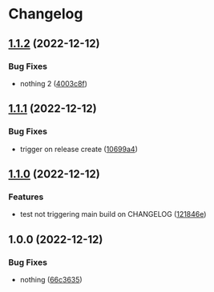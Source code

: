 # Changelog

## [1.1.2](https://github.com/shubydo/gh-actions-test/compare/v1.1.1...v1.1.2) (2022-12-12)


### Bug Fixes

* nothing 2 ([4003c8f](https://github.com/shubydo/gh-actions-test/commit/4003c8fb70e6937e7e16bbf0252740d4188a7260))

## [1.1.1](https://github.com/shubydo/gh-actions-test/compare/v1.1.0...v1.1.1) (2022-12-12)


### Bug Fixes

* trigger on release create ([10699a4](https://github.com/shubydo/gh-actions-test/commit/10699a4ea21e31512c78457eac487bb705972f3f))

## [1.1.0](https://github.com/shubydo/gh-actions-test/compare/v1.0.0...v1.1.0) (2022-12-12)


### Features

* test not triggering main build on CHANGELOG ([121846e](https://github.com/shubydo/gh-actions-test/commit/121846ef3fed9100869b41009defa49eee311c10))

## 1.0.0 (2022-12-12)


### Bug Fixes

* nothing ([66c3635](https://github.com/shubydo/gh-actions-test/commit/66c3635d0794c5088e5a08417bc04bc9cbb578ef))
